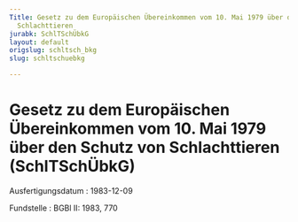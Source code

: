 ```yaml
---
Title: Gesetz zu dem Europäischen Übereinkommen vom 10. Mai 1979 über den Schutz von
  Schlachttieren
jurabk: SchlTSchÜbkG
layout: default
origslug: schltsch_bkg
slug: schltschuebkg

---
```


# Gesetz zu dem Europäischen Übereinkommen vom 10. Mai 1979 über den Schutz von Schlachttieren (SchlTSchÜbkG)

Ausfertigungsdatum
:   1983-12-09

Fundstelle
:   BGBl II: 1983, 770


